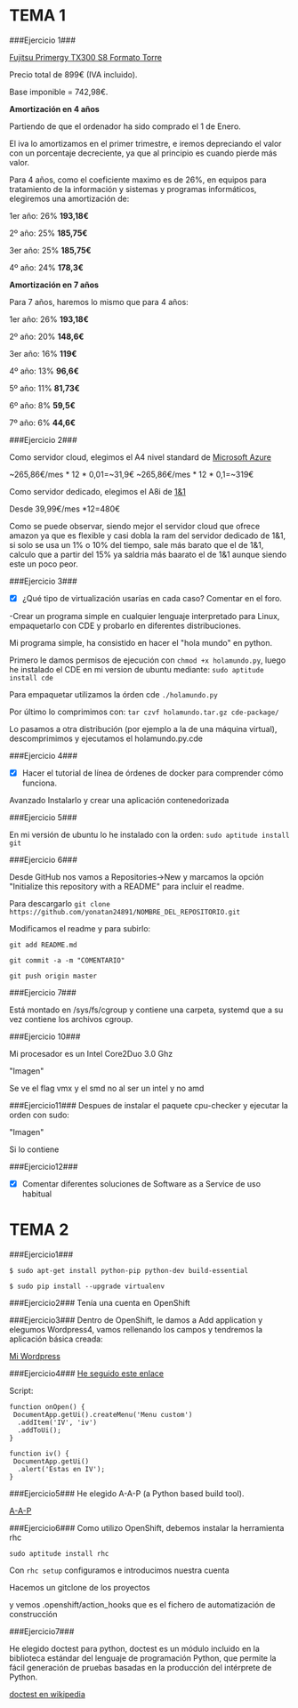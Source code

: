 TEMA 1
=========

###Ejercicio 1###

[Fujitsu Primergy TX300 S8 Formato Torre](http://www.pccomponentes.com/fujitsu_primergy_tx300_s8_formato_torre.html)

Precio total de 899€ (IVA incluido).

Base imponible = 742,98€.

**Amortización en 4 años**

Partiendo de que el ordenador ha sido comprado el 1 de Enero.

El iva lo amortizamos en el primer trimestre, e iremos depreciando el valor con un porcentaje decreciente, ya que al principio es cuando pierde más valor.

Para 4 años, como el coeficiente maximo es de 26%, en equipos para tratamiento de la información y sistemas y programas informáticos, 
elegiremos una amortización de:

1er año: 26%  **193,18€**

2º año:  25%  **185,75€**

3er año: 25%  **185,75€**

4º año:  24%  **178,3€**

**Amortización en 7 años**

Para 7 años, haremos lo mismo que para 4 años:

1er año: 26%  **193,18€**

2º año:  20%  **148,6€**

3er año: 16%  **119€**

4º año:  13%  **96,6€**

5º año:  11%  **81,73€**

6º año:  8%   **59,5€**

7º año:  6%   **44,6€**

###Ejercicio 2###

Como servidor cloud, elegimos el A4 nivel standard de [Microsoft Azure](http://azure.microsoft.com/es-es/pricing/details/virtual-machines/#Linux)

~265,86€/mes * 12 * 0,01=~31,9€
~265,86€/mes * 12 * 0,1=~319€

Como servidor dedicado, elegimos el A8i de [1&1](http://www.1and1.es/server-dedicated-l?linkOrigin=servidores-dedicados&linkId=ct.btn.server-dedicated-l)

Desde 39,99€/mes *12=480€

Como se puede observar, siendo mejor el servidor cloud que ofrece amazon ya que es flexible y casi dobla la ram del servidor dedicado de 1&1, si solo se usa un 1% o 10% del tiempo, sale más barato que el de 1&1, calculo que a partir del 15% ya saldria más baarato el de 1&1 aunque siendo este un poco peor.


###Ejercicio 3###

* [X] ¿Qué tipo de virtualización usarías en cada caso? Comentar en el foro.

-Crear un programa simple en cualquier lenguaje interpretado para Linux, empaquetarlo con CDE y probarlo en diferentes distribuciones.

Mi programa simple, ha consistido en hacer el "hola mundo" en python.

Primero le damos permisos de ejecución con `chmod +x holamundo.py`, luego he instalado el CDE en mi version de ubuntu mediante: 
`sudo aptitude install cde`

Para empaquetar utilizamos la órden cde `./holamundo.py`

Por último lo comprimimos con: `tar czvf holamundo.tar.gz cde-package/`

Lo pasamos a otra distribución (por ejemplo a la de una máquina virtual), descomprimimos y ejecutamos el holamundo.py.cde

###Ejercicio 4###

* [X] Hacer el tutorial de línea de órdenes de docker para comprender cómo funciona.

Avanzado Instalarlo y crear una aplicación contenedorizada

###Ejercicio 5###

En mi versión de ubuntu lo he instalado con la orden: `sudo aptitude install git`

###Ejercicio 6###

Desde GitHub nos vamos a Repositories->New y marcamos la opción "Initialize this repository with a README" para incluir el readme.

Para descargarlo `git clone https://github.com/yonatan24891/NOMBRE_DEL_REPOSITORIO.git`

Modificamos el readme y para subirlo:

`git add README.md`

`git commit -a -m "COMENTARIO"`

`git push origin master`

###Ejercicio 7###

Está montado en /sys/fs/cgroup y contiene una carpeta, systemd que a su vez contiene los archivos cgroup.

###Ejercicio 10###

Mi procesador es un Intel Core2Duo 3.0 Ghz

"Imagen"

Se ve el flag vmx y el smd no al ser un intel y no amd

###Ejercicio11###
Despues de instalar el paquete cpu-checker y ejecutar la orden con sudo:

"Imagen"

Si lo contiene

###Ejercicio12###

* [X] Comentar diferentes soluciones de Software as a Service de uso habitual

TEMA 2
=========

###Ejercicio1###

`$ sudo apt-get install python-pip python-dev build-essential`
 
`$ sudo pip install --upgrade virtualenv`

###Ejercicio2###
Tenía una cuenta en OpenShift

###Ejercicio3###
Dentro de OpenShift, le damos a Add application y elegumos Wordpress4, vamos rellenando los campos y tendremos la aplicación básica creada:

[Mi Wordpress](http://php-yonatan24891.rhcloud.com/)

###Ejercicio4###
[He seguido este enlace](https://developers.google.com/apps-script/guides/menus#custom_menus_in_google_docs_sheets_or_forms)

Script:
```
function onOpen() {
 DocumentApp.getUi().createMenu('Menu custom')
  .addItem('IV', 'iv')
  .addToUi();
}

function iv() {
 DocumentApp.getUi()
  .alert('Estas en IV');
}
```
###Ejercicio5###
He elegido A-A-P (a Python based build tool).

[A-A-P](http://www.a-a-p.org/)

###Ejercicio6###
Como utilizo OpenShift, debemos instalar la herramienta rhc

`sudo aptitude install rhc`

Con `rhc setup` configuramos e introducimos nuestra cuenta

Hacemos un gitclone de los proyectos 

y vemos .openshift/action_hooks que es el fichero de automatización de construcción

###Ejercicio7###

He elegido doctest para python, doctest es un módulo incluido en la biblioteca estándar del lenguaje de programación Python, que permite la fácil generación de pruebas basadas en la producción del intérprete de Python.

[doctest en wikipedia](http://en.wikipedia.org/wiki/Doctest)

